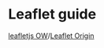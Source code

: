 # Leaflet guide

[leafletjs OW](https://leafletjs.com/reference.html)/[Leaflet Origin](https://github.com/Leaflet/Leaflet)

